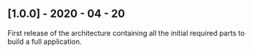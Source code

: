 ## [1.0.0] - 2020 - 04 - 20

First release of the architecture containing all the initial required parts to build a full application.
